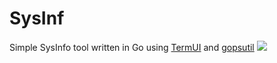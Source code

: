 # SysInf
 Simple SysInfo tool written in Go
 using [TermUI](https://github.com/gizak/termui/) and [gopsutil](https://github.com/shirou/gopsutil/)
![](https://i.imgur.com/738gV5c.png)
